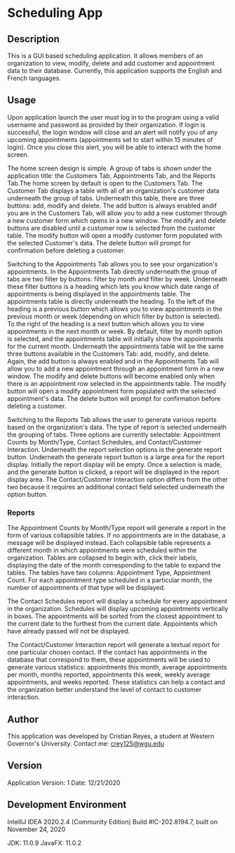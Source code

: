 # Scheduling App

## Description
This is a GUI based scheduling application. It allows members of an organization to view, modify, delete and add customer and appointment data to their database. Currently, this application supports the English and French languages. 

## Usage
Upon application launch the user must log in to the program using a valid username and password as provided by their organization. If login is successful, the login window will close and an alert will notify you of any upcoming appointments (appointments set to start within 15 minutes of login). Once you close this alert, you will be able to interact with the home screen. 

The home screen design is simple. A group of tabs is shown under the application title: the Customers Tab, Appointments Tab, and the Reports Tab.The home screen by default is open to the Customers Tab. The Customer Tab displays a table with all of an organization's customer data underneath the group of tabs. Underneath this table, there are three buttons: add, modify and delete. The add button is always enabled andif you are in the Customers Tab, will allow you to add a new customer through a new customer form which opens in a new window. The modify and delete buttons are disabled until a customer row is selected from the customer table. The modify button will open a modify customer form populated with the selected Customer's data. The delete button will prompt for confirmation before deleting a customer.

Switching to the Appointments Tab allows you to see your organization's appointments. In the Appointments Tab directly underneath 
the group of tabs are two filter by buttons: filter by month and filter by week. Underneath these filter buttons is a heading 
which lets you know which date range of appointments is being displayed in the appointments table. The appointments table is directly underneath 
the heading. To the left of the heading is a previous button which allows you to view appointments in the previous month or week 
(depending on which filter by button is selected). To the right of the heading is a next button which allows you to view appointments in the next
month or week. By default, filter by month option is selected, and the appointments table will initially show the appointments for the current
month. Underneath the appointments table will be the same three buttons available in the Customers Tab: add, modify, and delete.
Again, the add button is always enabled and in the Appointments Tab will allow you to add a new appointment through an appointment 
form in a new window. The modify and delete buttons will become enabled only when there is an appointment row selected in the appointments table.
The modify button will open a modify appointment form populated with the selected appointment's data. The delete button will prompt for confirmation before deleting a customer.

Switching to the Reports Tab allows the user to generate various reports based on the organization's data. The type of report is selected
underneath the grouping of tabs. Three options are currently selectable: Appointment Counts by Month/Type, Contact Schedules, and Contact/Customer Interaction.
Underneath the report selection options is the generate report button. Underneath the generate report button is a large area for the report display.
Initially the report display will be empty. Once a selection is made, and the generate button is clicked, a report will be displayed in the report display area.
The Contact/Customer Interaction option differs from the other two because it requires an additional contact field selected underneath the option button.

### Reports
The Appointment Counts by Month/Type report will generate a report in the form of various collapsible tables. If no appointments are in the database, 
a message will be displayed instead. Each collapsible table represents a different month in which appointments were scheduled within the organization.
Tables are collapsed to begin with, click their labels, displaying the date of the month corresponding to the table to expand the tables. 
The tables have two columns: Appointment Type, Appointment Count. For each appointment type scheduled in a particular month, 
the number of appointments of that type will be displayed.

The Contact Schedules report will display a schedule for every appointment in the organization. Schedules will display upcoming appointments 
vertically in boxes. The appointments will be sorted from the closest appointment to the current date to the furthest from the current date.
Appointents which have already passed will not be displayed.

The Contact/Customer Interaction report will generate a textual report for one particular chosen contact. If the contact has appointments
in the database that correspond to them, these appointments will be used to generate various statistics: appointments this month, 
average appointments per month, months reported, appointments this week, weekly average appointments, and weeks reported. These statistics
can help a contact and the organization better understand the level of contact to customer interaction.

## Author
This application was developed by Cristian Reyes, a student at Western Governor's University.
Contact me: crey125@wgu.edu

## Version
Application Version: 1
Date: 12/21/2020

## Development Environment
IntelliJ IDEA 2020.2.4 (Community Edition)
Build #IC-202.8194.7, built on November 24, 2020

JDK: 11.0.9
JavaFX: 11.0.2